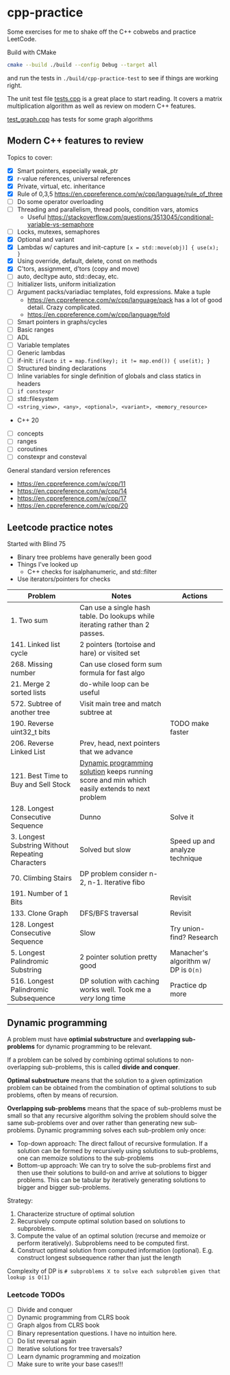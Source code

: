 # cpp-practice

Some exercises for me to shake off the C++ cobwebs and practice LeetCode.

Build with CMake

```bash
cmake --build ./build --config Debug --target all
```
and run the tests in `./build/cpp-practice-test` to see if things are working right.

The unit test file [tests.cpp](tests.cpp) is a great place to start reading. It covers a matrix multiplication algorithm as well as review on modern C++ features.

[test_graph.cpp](test_graph.cpp) has tests for some graph algorithms

## Modern C++ features to review

Topics to cover:

* [x] Smart pointers, especially weak_ptr
* [x] r-value references, universal references
* [x] Private, virtual, etc. inheritance
* [x] Rule of 0,3,5 https://en.cppreference.com/w/cpp/language/rule_of_three
* [ ] Do some operator overloading
* [ ] Threading and parallelism, thread pools, condition vars, atomics
    * Useful https://stackoverflow.com/questions/3513045/conditional-variable-vs-semaphore
* [ ] Locks, mutexes, semaphores
* [x] Optional and variant
* [x] Lambdas w/ captures and init-capture `[x = std::move(obj)] { use(x); }`
* [x] Using override, default, delete, const on methods
* [x] C'tors, assignment, d'tors (copy and move)
* [ ] auto, decltype auto, std::decay, etc.
* [ ] Initializer lists, uniform initialization
* [ ] Argument packs/variadiac templates, fold expressions. Make a tuple
    * https://en.cppreference.com/w/cpp/language/pack has a lot of good detail. Crazy complicated.
    * https://en.cppreference.com/w/cpp/language/fold
* [ ] Smart pointers in graphs/cycles
* [ ] Basic ranges
* [ ] ADL
* [ ] Variable templates
* [ ] Generic lambdas
* [ ] if-init: `if(auto it = map.find(key); it != map.end()) { use(it); }`
* [ ] Structured binding declarations
* [ ] Inline variables for single definition of globals and class statics in headers
* [ ] `if constexpr`
* [ ] std::filesystem
* [ ] `<string_view>, <any>, <optional>, <variant>, <memory_resource>`
* C++ 20
* [ ] concepts
* [ ] ranges
* [ ] coroutines
* [ ] constexpr and consteval

General standard version references

* https://en.cppreference.com/w/cpp/11
* https://en.cppreference.com/w/cpp/14
* https://en.cppreference.com/w/cpp/17
* https://en.cppreference.com/w/cpp/20

## Leetcode practice notes

Started with Blind 75

* Binary tree problems have generally been good
* Things I've looked up
    * C++ checks for isalphanumeric, and std::filter
* Use iterators/pointers for checks

| Problem | Notes | Actions |
| -----   | ----- | ------  |
| 1. Two sum | Can use a single hash table. Do lookups while iterating  rather than 2 passes. |
| 141. Linked list cycle | 2 pointers (tortoise and hare) or visited set | |
| 268. Missing number | Can use closed form sum formula for fast algo | |
| 21. Merge 2 sorted lists | do-while loop can be useful | |
| 572. Subtree of another tree | Visit main tree and match subtree at  | |each node
| 190. Reverse uint32_t bits | | TODO make faster |
| 206. Reverse Linked List | Prev, head, next pointers that we advance | |
| 121. Best Time to Buy and Sell Stock | [Dynamic programming solution](leetcode.cpp) keeps running score and min which easily extends to next problem |  |
| 128. Longest Consecutive Sequence | Dunno | Solve it |
| 3. Longest Substring Without Repeating Characters | Solved but slow | Speed up and analyze technique |
| 70. Climbing Stairs | DP problem consider n-2, n-1. Iterative fibo |  |
| 191. Number of 1 Bits | | Revisit |
| 133. Clone Graph | DFS/BFS traversal | Revisit |
| 128. Longest Consecutive Sequence | Slow | Try union-find? Research |
| 5. Longest Palindromic Substring | 2 pointer solution pretty good | Manacher's algorithm w/ DP is `O(n)` |
| 516. Longest Palindromic Subsequence | DP solution with caching works well. Took me a *very* long time | Practice dp more |

## Dynamic programming

A problem must have **optimial substructure** and **overlapping sub-problems** for dynamic programming to be relevant.

If a problem can be solved by combining optimal solutions to non-overlapping sub-problems, this is called **divide and conquer**.

**Optimal substructure** means that the solution to a given optimization problem can be obtained from the combination of optimal solutions to sub problems, often by means of recursion.

**Overlapping sub-problems** means that the space of sub-problems must be small so that any recursive algorithm solving the problem should solve the same sub-problems over and over rather than generating new sub-problems. Dynamic programming solves each sub-problem only once:

* Top-down approach: The direct fallout of recursive formulation. If a solution can be formed by recursively using solutions to sub-problems, one can memoize solutions to the sub-problems
* Bottom-up approach: We can try to solve the sub-problems first and then use their solutions to build-on and arrive at solutions to bigger problems. This can be tabular by iteratively generating solutions to bigger and bigger sub-problems.

Strategy:

1. Characterize structure of optimal solution
2. Recursively compute optimal solution based on solutions to subproblems.
3. Compute the value of an optimal solution (recurse and memoize or perform iteratively). Subproblems need to be computed first.
4. Construct optimal solution from computed information (optional). E.g. construct longest subsequence rather than just the length

Complexity of DP is `# subproblems X to solve each subproblem given that lookup is O(1)`

### Leetcode TODOs

* [ ] Divide and conquer
* [ ] Dynamic programming from CLRS book
* [ ] Graph algos from CLRS book
* [ ] Binary representation questions. I have no intuition here.
* [ ] Do list reversal again
* [ ] Iterative solutions for tree traversals?
* [ ] Learn dynamic programming and moization
* [ ] Make sure to write your base cases!!!

